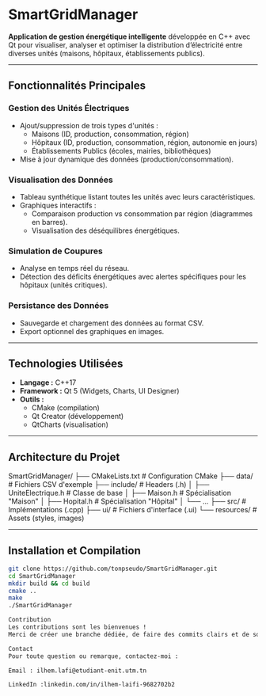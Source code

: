 # SmartGridManager

**Application de gestion énergétique intelligente** développée en C++ avec Qt pour visualiser, analyser et optimiser la distribution d’électricité entre diverses unités (maisons, hôpitaux, établissements publics).

---

## Fonctionnalités Principales

### Gestion des Unités Électriques  
- Ajout/suppression de trois types d'unités :  
  - Maisons (ID, production, consommation, région)  
  - Hôpitaux (ID, production, consommation, région, autonomie en jours)  
  - Établissements Publics (écoles, mairies, bibliothèques)  
- Mise à jour dynamique des données (production/consommation).

### Visualisation des Données  
- Tableau synthétique listant toutes les unités avec leurs caractéristiques.  
- Graphiques interactifs :  
  - Comparaison production vs consommation par région (diagrammes en barres).  
  - Visualisation des déséquilibres énergétiques.

### Simulation de Coupures  
- Analyse en temps réel du réseau.  
- Détection des déficits énergétiques avec alertes spécifiques pour les hôpitaux (unités critiques).

### Persistance des Données  
- Sauvegarde et chargement des données au format CSV.  
- Export optionnel des graphiques en images.

---

## Technologies Utilisées

- **Langage :** C++17  
- **Framework :** Qt 5 (Widgets, Charts, UI Designer)  
- **Outils :**  
  - CMake (compilation)  
  - Qt Creator (développement)  
  - QtCharts (visualisation)

---

## Architecture du Projet

SmartGridManager/
├── CMakeLists.txt # Configuration CMake
├── data/ # Fichiers CSV d'exemple
├── include/ # Headers (.h)
│ ├── UniteElectrique.h # Classe de base
│ ├── Maison.h # Spécialisation "Maison"
│ ├── Hopital.h # Spécialisation "Hôpital"
│ └── ...
├── src/ # Implémentations (.cpp)
├── ui/ # Fichiers d'interface (.ui)
└── resources/ # Assets (styles, images)


---

## Installation et Compilation

```bash
git clone https://github.com/tonpseudo/SmartGridManager.git
cd SmartGridManager
mkdir build && cd build
cmake ..
make
./SmartGridManager

Contribution
Les contributions sont les bienvenues !
Merci de créer une branche dédiée, de faire des commits clairs et de soumettre une Pull Request.

Contact
Pour toute question ou remarque, contactez-moi :

Email : ilhem.lafi@etudiant-enit.utm.tn

LinkedIn :linkedin.com/in/ilhem-laifi-9682702b2
